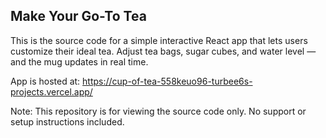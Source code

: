 ## Make Your Go-To Tea

This is the source code for a simple interactive React app that lets users customize their ideal tea. Adjust tea bags, sugar cubes, and water level — and the mug updates in real time.

App is hosted at:
https://cup-of-tea-558keuo96-turbee6s-projects.vercel.app/

Note: This repository is for viewing the source code only. No support or setup instructions included.

